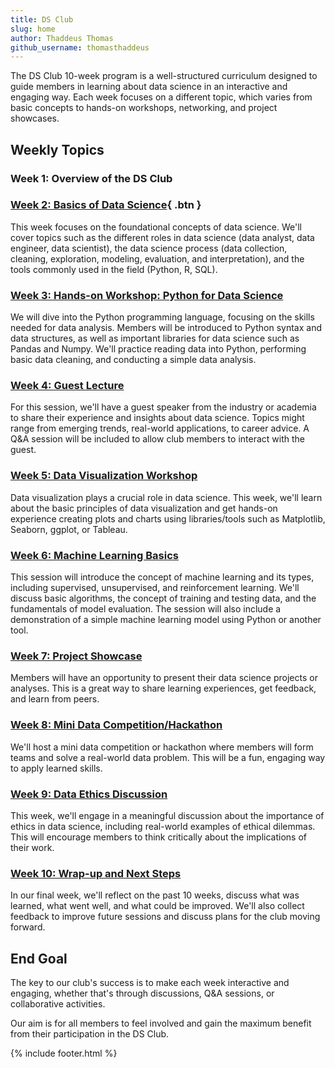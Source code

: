 ```yaml
---
title: DS Club
slug: home
author: Thaddeus Thomas
github_username: thomasthaddeus
---
```


The DS Club 10-week program is a well-structured curriculum designed to guide members in learning about data science in an interactive and engaging way. Each week focuses on a different topic, which varies from basic concepts to hands-on workshops, networking, and project showcases.

## Weekly Topics

### Week 1: Overview of the DS Club

### [Week 2: Basics of Data Science](/_posts/2023-07-12-week_2.md){ .btn }

This week focuses on the foundational concepts of data science. We'll cover topics such as the different roles in data science (data analyst, data engineer, data scientist), the data science process (data collection, cleaning, exploration, modeling, evaluation, and interpretation), and the tools commonly used in the field (Python, R, SQL).

### [Week 3: Hands-on Workshop: Python for Data Science](https://github.com/thomasthaddeus/DS-Club/blob/main/_posts/2023-07-19-week_3.md)

We will dive into the Python programming language, focusing on the skills needed for data analysis. Members will be introduced to Python syntax and data structures, as well as important libraries for data science such as Pandas and Numpy. We'll practice reading data into Python, performing basic data cleaning, and conducting a simple data analysis.

### [Week 4: Guest Lecture](https://github.com/thomasthaddeus/DS-Club/blob/main/_posts/2023-07-26_week_4.md)

For this session, we'll have a guest speaker from the industry or academia to share their experience and insights about data science. Topics might range from emerging trends, real-world applications, to career advice. A Q&A session will be included to allow club members to interact with the guest.

### [Week 5: Data Visualization Workshop](https://github.com/thomasthaddeus/DS-Club/blob/main/_posts/2023-08-02_week_5.md)

Data visualization plays a crucial role in data science. This week, we'll learn about the basic principles of data visualization and get hands-on experience creating plots and charts using libraries/tools such as Matplotlib, Seaborn, ggplot, or Tableau.

### [Week 6: Machine Learning Basics](https://github.com/thomasthaddeus/DS-Club/blob/main/_posts/2023-08-09_week_6.md)

This session will introduce the concept of machine learning and its types, including supervised, unsupervised, and reinforcement learning. We'll discuss basic algorithms, the concept of training and testing data, and the fundamentals of model evaluation. The session will also include a demonstration of a simple machine learning model using Python or another tool.

### [Week 7: Project Showcase](https://github.com/thomasthaddeus/DS-Club/blob/main/_posts/2023-08-16_week_7.md)

Members will have an opportunity to present their data science projects or analyses. This is a great way to share learning experiences, get feedback, and learn from peers.

### [Week 8: Mini Data Competition/Hackathon](https://github.com/thomasthaddeus/DS-Club/blob/main/_posts/2023-08-23_week_8.md)

We'll host a mini data competition or hackathon where members will form teams and solve a real-world data problem. This will be a fun, engaging way to apply learned skills.

### [Week 9: Data Ethics Discussion](https://github.com/thomasthaddeus/DS-Club/blob/main/_posts/2023-08-30-week_9.md)

This week, we'll engage in a meaningful discussion about the importance of ethics in data science, including real-world examples of ethical dilemmas. This will encourage members to think critically about the implications of their work.

### [Week 10: Wrap-up and Next Steps](https://github.com/thomasthaddeus/DS-Club/blob/main/_posts/2023-09-06-week10.md)

In our final week, we'll reflect on the past 10 weeks, discuss what was learned, what went well, and what could be improved.
We'll also collect feedback to improve future sessions and discuss plans for the club moving forward.

## End Goal

The key to our club's success is to make each week interactive and engaging, whether that's through discussions, Q&A sessions, or collaborative activities.

Our aim is for all members to feel involved and gain the maximum benefit from their participation in the DS Club.

{% include footer.html %}
